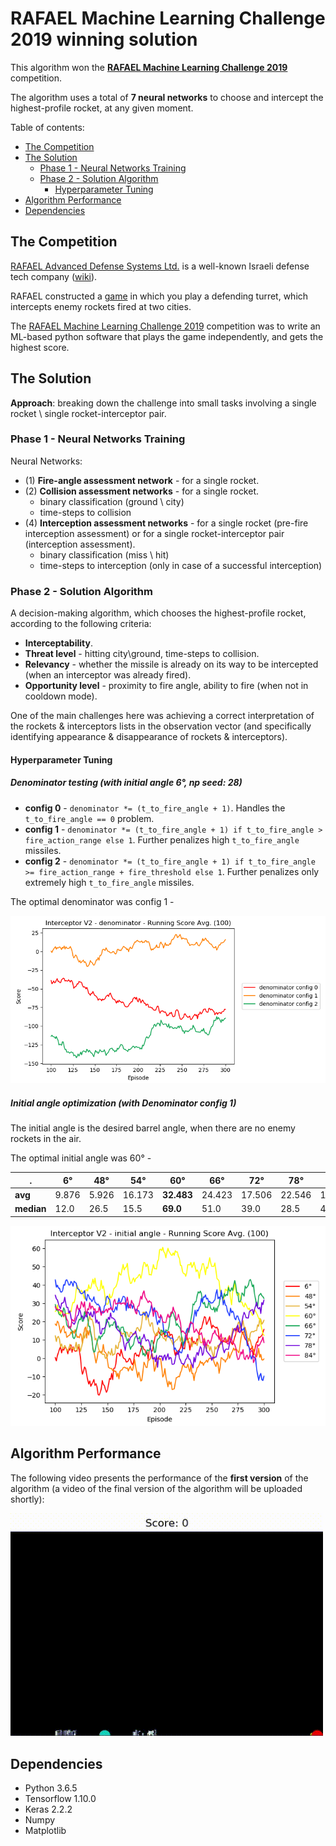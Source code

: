 # RAFAEL Machine Learning Challenge 2019 winning solution

This algorithm won the [**RAFAEL Machine Learning Challenge 2019**](http://portal.rafael.co.il/MLchallenge2019/Documents/index.html) competition.

The algorithm uses a total of **7 neural networks** to choose and intercept the highest-profile rocket, at any given moment.

Table of contents:

* [The Competition](https://github.com/EliorBenYosef/rafael-ml-challenge-2019-winning-solution#the-competition)
* [The Solution](https://github.com/EliorBenYosef/rafael-ml-challenge-2019-winning-solution#the-solution) 
  * [Phase 1 - Neural Networks Training](https://github.com/EliorBenYosef/rafael-ml-challenge-2019-winning-solution#phase-1---neural-networks-training)
  * [Phase 2 - Solution Algorithm](https://github.com/EliorBenYosef/rafael-ml-challenge-2019-winning-solution#phase-2---solution-algorithm)
    * [Hyperparameter Tuning](https://github.com/EliorBenYosef/rafael-ml-challenge-2019-winning-solution#hyperparameter-tuning)
* [Algorithm Performance](https://github.com/EliorBenYosef/rafael-ml-challenge-2019-winning-solution#algorithm-performance)
* [Dependencies](https://github.com/EliorBenYosef/rafael-ml-challenge-2019-winning-solution#dependencies) 

## The Competition

[RAFAEL Advanced Defense Systems Ltd.](https://www.rafael.co.il/) 
is a well-known Israeli defense tech company ([wiki](https://en.wikipedia.org/wiki/Rafael_Advanced_Defense_Systems)).

RAFAEL constructed a [game](https://github.com/EliorBenYosef/rafael-ml-challenge-2019-winning-solution/blob/master/Interceptor_V2.py) 
in which you play a defending turret, which intercepts enemy rockets fired at two cities.  

The [RAFAEL Machine Learning Challenge 2019](http://portal.rafael.co.il/MLchallenge2019/Documents/index.html) 
competition was to write an ML-based python software that plays the game independently, and gets the highest score.

## The Solution

**Approach**: breaking down the challenge into small tasks involving a 
single rocket \ single rocket-interceptor pair. 

### Phase 1 - Neural Networks Training

Neural Networks:
* (1) **Fire-angle assessment network** - for a single rocket.
* (2) **Collision assessment networks** - for a single rocket.
  * binary classification (ground \ city)
  * time-steps to collision
* (4) **Interception assessment networks** - for a single rocket (pre-fire interception assessment) or for a single rocket-interceptor pair (interception assessment). 
  * binary classification (miss \ hit)
  * time-steps to interception (only in case of a successful interception)

### Phase 2 - Solution Algorithm

A decision-making algorithm, which chooses the highest-profile rocket, according to the following criteria:
* **Interceptability**.
* **Threat level** - hitting city\ground, time-steps to collision.
* **Relevancy** - whether the missile is already on its way to be intercepted 
(when an interceptor was already fired).
* **Opportunity level** - proximity to fire angle, ability to fire 
(when not in cooldown mode).

One of the main challenges here was achieving a correct interpretation 
of the rockets & interceptors lists in the observation vector 
(and specifically identifying appearance & disappearance of rockets & interceptors).

#### Hyperparameter Tuning

##### Denominator testing (with initial angle 6°, np seed: 28)

* **config 0** - `denominator *= (t_to_fire_angle + 1)`. 
Handles the `t_to_fire_angle == 0` problem.
* **config 1** - `denominator *= (t_to_fire_angle + 1) if t_to_fire_angle > fire_action_range else 1`. 
Further penalizes high `t_to_fire_angle` missiles.
* **config 2** - `denominator *= (t_to_fire_angle + 1) if t_to_fire_angle >= fire_action_range + fire_threshold else 1`. 
Further penalizes only extremely high `t_to_fire_angle` missiles.

The optimal denominator was config 1 -

<p float="left">
  <img src="https://github.com/EliorBenYosef/rafael-ml-challenge-2019-winning-solution/blob/master/phase_2_solution_algorithm/results/denominator_config.png" width="650">
</p>

##### Initial angle optimization (with Denominator config 1)

The initial angle is the desired barrel angle, when there are no enemy rockets in the air.

The optimal initial angle was 60° -

. | 6° | 48° | 54° | 60° | 66° | 72° | 78° | 84° 
--- | --- | --- | --- | --- | --- | --- | --- | ---
**avg** | 9.876 | 5.926 | 16.173 | **32.483** | 24.423 | 17.506 | 22.546 | 19.613
**median** | 12.0 | 26.5 | 15.5 | **69.0** | 51.0 | 39.0 | 28.5 | 40.0

<p float="left">
  <img src="https://github.com/EliorBenYosef/rafael-ml-challenge-2019-winning-solution/blob/master/phase_2_solution_algorithm/results/init_ang.png" width="550">
</p>

## Algorithm Performance

The following video presents the performance of the **first version** of the algorithm 
(a video of the final version of the algorithm will be uploaded shortly):

<p float="left">
  <img src="https://github.com/EliorBenYosef/rafael-ml-challenge-2019-winning-solution/blob/master/phase_2_solution_algorithm/results/algorithm_performance.gif" width="500">
</p>

## Dependencies
* Python 3.6.5
* Tensorflow 1.10.0
* Keras 2.2.2
* Numpy
* Matplotlib
